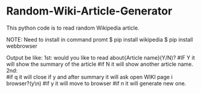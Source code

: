 # Random-Wiki-Article-Generator
This python code is to read random Wikipedia article.

NOTE:
 Need to install in command promt
        $ pip install wikipedia
        $ pip install webbrowser
        
Output be like:
    1st:
       would you like to read about{Article name}(Y/N)?
            #IF Y it will show the summary of the article
            #if N it will show another article name.
    2nd:        
            #if q it will close
      if y and after summary it will ask
           open WIKI page i browser?(y\n)
           #if y it will move to browser
           #if n it will generate new one.
